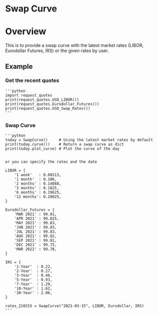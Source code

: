 # Swap Curve
# Overview

This is to provide a swap curve with the latest market rates (LIBOR, Eurodollar Futures, IRS) or the given rates by user. 

## Example
### Get the recent quotes
    '''python
    import request_quotes
    print(request_quotes.USD_LIBOR())
    print(request_quotes.Eurodollar_Futures())
    print(request_quotes.USD_Swap_Rates())
    '''
	
### Swap Curve
    '''python
    today = SwapCurve()     # Using the latest market rates by default
    print(today.curve())    # Return a swap curve as dict
    print(today.plot_curve) # Plot the curve of the day


    or you can specify the rates and the date

    LIBOR = { 
        '1 week'   : 0.08513,
        '1 month'  : 0.106,
        '2 months' : 0.14088,
        '3 months' : 0.1825,
        '6 months' : 0.19625,
        '12 months': 0.28025,
    }

    Eurodollar_Futures = {
        'MAR 2021' : 99.81,
        'APR 2021' : 99.825,
        'MAY 2021' : 99.83,
        'JUN 2021' : 99.83,
        'JUL 2021' : 99.83,
        'AUG 2021' : 99.82,
        'SEP 2021' : 99.81,
        'DEC 2021' : 99.75,
        'MAR 2022' : 99.78,
    }

    IRS = {
        '1-Year'  : 0.22,
        '2-Year'  : 0.27,
        '3-Year'  : 0.46,
        '5-Year'  : 0.93,
        '7-Year'  : 1.29,
        '10-Year' : 1.62,
        '30-Year' : 2.06,
    }

    rates_210315 = SwapCurve("2021-03-15", LIBOR, Eurodollar, IRS)
    '''